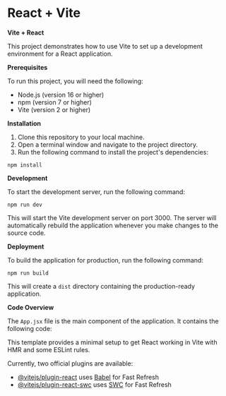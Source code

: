 # React + Vite

 **Vite + React**

This project demonstrates how to use Vite to set up a development environment for a React application.

**Prerequisites**

To run this project, you will need the following:

* Node.js (version 16 or higher)
* npm (version 7 or higher)
* Vite (version 2 or higher)

**Installation**

1. Clone this repository to your local machine.
2. Open a terminal window and navigate to the project directory.
3. Run the following command to install the project's dependencies:

```
npm install
```

**Development**

To start the development server, run the following command:

```
npm run dev
```

This will start the Vite development server on port 3000. The server will automatically rebuild the application whenever you make changes to the source code.

**Deployment**

To build the application for production, run the following command:

```
npm run build
```

This will create a `dist` directory containing the production-ready application.

**Code Overview**

The `App.jsx` file is the main component of the application. It contains the following code:

This template provides a minimal setup to get React working in Vite with HMR and some ESLint rules.

Currently, two official plugins are available:

- [@vitejs/plugin-react](https://github.com/vitejs/vite-plugin-react/blob/main/packages/plugin-react/README.md) uses [Babel](https://babeljs.io/) for Fast Refresh
- [@vitejs/plugin-react-swc](https://github.com/vitejs/vite-plugin-react-swc) uses [SWC](https://swc.rs/) for Fast Refresh
